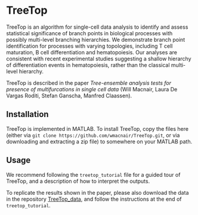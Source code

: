 # TreeTop

TreeTop is an algorithm for single-cell data analysis to identify and assess statistical significance of branch points in biological processes with possibly multi-level branching hierarchies. We demonstrate branch point identification for processes with varying topologies, including T cell maturation, B cell differentiation and hematopoiesis. Our analyses are consistent with recent experimental studies suggesting a shallow hierarchy of differentiation events in hematopoiesis, rather than the classical multi-level hierarchy.

TreeTop is described in the paper _Tree-ensemble analysis tests for presence of multifurcations in single cell data_ (Will Macnair, Laura De Vargas Roditi, Stefan Ganscha, Manfred Claassen).

## Installation

TreeTop is implemented in MATLAB. To install TreeTop, copy the files here (either via `git clone https://github.com/wmacnair/TreeTop.git`, or via downloading and extracting a zip file) to somewhere on your MATLAB path.

## Usage

We recommend following the `treetop_tutorial` file for a guided tour of TreeTop, and a description of how to interpret the outputs.

To replicate the results shown in the paper, please also download the data in the repository [TreeTop_data](https://github.com/wmacnair/TreeTop_data), and follow the instructions at the end of `treetop_tutorial`.
